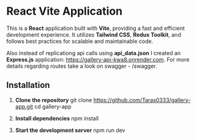 # React Vite Application

This is a **React** application built with **Vite**, providing a fast and efficient development experience. It utilizes **Tailwind CSS**, **Redux Toolkit**, and follows best practices for scalable and maintainable code.

Also instead of replicationg api calls using **api_data.json** I created an **Express.js** application: https://gallery-api-kwa8.onrender.com. For more details regarding routes take a look on swagger - /swagger.

## Installation

1. **Clone the repository**
   git clone https://github.com/Taras0333/gallery-app.git
   cd gallery-app

2. **Install dependencies**
   npm install

3. **Start the development server**
   npm run dev
